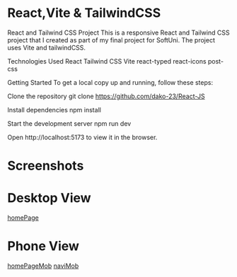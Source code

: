# React,Vite & TailwindCSS

React and Tailwind CSS Project
This is a responsive React and Tailwind CSS project that I created as part of my final project for SoftUni. The project uses Vite and tailwindCSS.

Technologies Used
React
Tailwind CSS
Vite
react-typed
react-icons
post-css

Getting Started
To get a local copy up and running, follow these steps:

Clone the repository git clone https://github.com/dako-23/React-JS

Install dependencies npm install

Start the development server npm run dev

Open http://localhost:5173 to view it in the browser.

# Screenshots

# Desktop View
[homePage](./src/assets/homePage.png)

# Phone View
[homePageMob](./src/assets/homePageMob.jpg)
[naviMob](./src/assets/naviMob.jpg)
